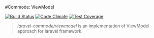 #Commode: ViewModel

[![Build Status](https://travis-ci.org/laravel-commode/viewmodel.svg?branch=master)](https://travis-ci.org/laravel-commode/viewmodel)
[![Code Climate](https://codeclimate.com/github/laravel-commode/viewmodel/badges/gpa.svg)](https://codeclimate.com/github/laravel-commode/viewmodel)
[![Test Coverage](https://codeclimate.com/github/laravel-commode/viewmodel/badges/coverage.svg)](https://codeclimate.com/github/laravel-commode/viewmodel)

> *_laravel-commode/viewmodel_* is an implementation of ViewModel approach for laravel framework.



